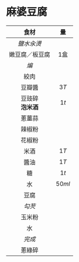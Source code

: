 # 麻婆豆腐

|          食材          |   量   |
| :--------------------: | :----: |
|       *鹽水汆燙*       |        |
|     嫩豆腐／板豆腐     | $1$盒  |
|          *煸*          |        |
|          絞肉          |        |
|         豆瓣醬         |  $3T$  |
| 豆豉碎<br />**泡米酒** |  $1t$  |
|         蔥薑蒜         |        |
|         辣椒粉         |        |
|         花椒粉         |        |
|          米酒          |  $1T$  |
|          醬油          |  $1T$  |
|           糖           |  $1t$  |
|           水           | $50ml$ |
|          豆腐          |        |
|         *勾芡*         |        |
|         玉米粉         |        |
|           水           |        |
|         *完成*         |        |
|         蔥綠碎         |        |
